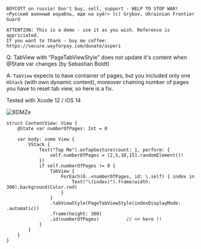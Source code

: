 ```
BOYCOTT on russia! Don't buy, sell, support - HELP TO STOP WAR!
«Русский военный корабль, иди на хуй!» (c) Grybov, Ukrainian Frontier Guard

ATTENTION: This is a demo - use it as you wish. Reference is appriciated.
If you want to thank - buy me coffee: https://secure.wayforpay.com/donate/asperi
```

Q: TabView with "PageTabViewStyle" does not update it's content when @State var changes (by Sebastian Boldt)

A: `TabView` expects to have container of pages, but you included only one `HStack` (with own dynamic content), moreover chaining number of pages you have to reset tab view, so here is a fix.

Tested with Xcode 12 / iOS 14

![8DMZe](https://user-images.githubusercontent.com/62171579/167065309-2510b77d-61fc-4fb9-a760-89239f6a1b09.gif)

```
struct ContentView: View {
    @State var numberOfPages: Int = 0

    var body: some View {
        VStack {
            Text("Tap Me").onTapGesture(count: 1, perform: {
                self.numberOfPages = [2,5,10,15].randomElement()!
            })
            if self.numberOfPages != 0 {
                TabView {
                    ForEach(0..<numberOfPages, id: \.self) { index in
                        Text("\(index)").frame(width: 300).background(Color.red)
                    }
                }
                .tabViewStyle(PageTabViewStyle(indexDisplayMode: .automatic))
                .frame(height: 300)
                .id(numberOfPages)          // << here !!
            }
        }
    }
}
```

